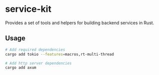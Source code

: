 # service-kit

Provides a set of tools and helpers for building backend services in Rust.

## Usage

```bash
# Add required dependencies
cargo add tokio --features=macros,rt-multi-thread

# Add http server dependencies
cargo add axum
```

